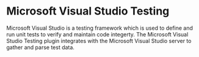 # Microsoft Visual Studio Testing

Microsoft Visual Studio is a testing framework which is used to define and run unit tests to verify and maintain code integerty. The Microsoft Visual Studio Testing plugin integrates with the Microsoft Visual Studio server to gather and parse test data.
